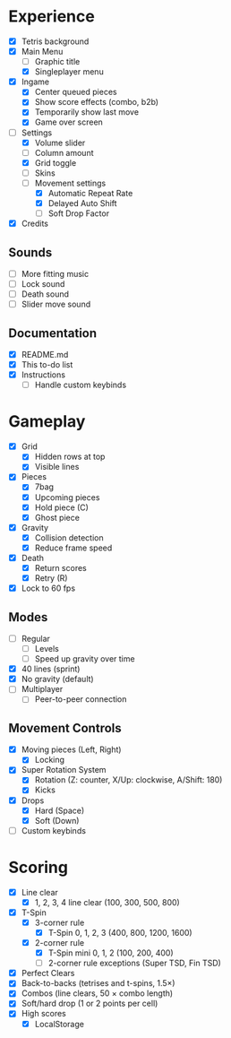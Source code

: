 # Experience
- [x] Tetris background
- [x] Main Menu
	- [ ] Graphic title
	- [x] Singleplayer menu
- [x] Ingame
	- [x] Center queued pieces
	- [x] Show score effects (combo, b2b)
	- [x] Temporarily show last move
	- [x] Game over screen
- [ ] Settings
	- [x] Volume slider
	- [ ] Column amount
	- [x] Grid toggle
	- [ ] Skins
	- [ ] Movement settings
		- [x] Automatic Repeat Rate
		- [x] Delayed Auto Shift
		- [ ] Soft Drop Factor
- [x] Credits

## Sounds
- [ ] More fitting music
- [ ] Lock sound
- [ ] Death sound
- [ ] Slider move sound

## Documentation
- [x] README.md
- [x] This to-do list
- [x] Instructions
	- [ ] Handle custom keybinds

# Gameplay
- [x] Grid
	- [x] Hidden rows at top
	- [x] Visible lines
- [x] Pieces
	- [x] 7bag
	- [x] Upcoming pieces
	- [x] Hold piece (C)
	- [x] Ghost piece
- [x] Gravity
	- [x] Collision detection
	- [x] Reduce frame speed
- [x] Death
	- [x] Return scores
	- [x] Retry (R)
- [x] Lock to 60 fps

## Modes
- [ ] Regular
	- [ ] Levels
	- [ ] Speed up gravity over time
- [x] 40 lines (sprint)
- [x] No gravity (default)
- [ ] Multiplayer
	- [ ] Peer-to-peer connection

## Movement Controls
- [x] Moving pieces (Left, Right)
	- [x] Locking
- [x] Super Rotation System
	- [x] Rotation (Z: counter, X/Up: clockwise, A/Shift: 180)
	- [x] Kicks
- [x] Drops
	- [x] Hard (Space)
	- [x] Soft (Down)
- [ ] Custom keybinds

# Scoring
- [x] Line clear
	- [x] 1, 2, 3, 4 line clear (100, 300, 500, 800)
- [x] T-Spin
	- [x] 3-corner rule
		- [x] T-Spin 0, 1, 2, 3 (400, 800, 1200, 1600)
	- [x] 2-corner rule
		- [x] T-Spin mini 0, 1, 2 (100, 200, 400)
		- [ ] 2-corner rule exceptions (Super TSD, Fin TSD)
- [x] Perfect Clears
- [x] Back-to-backs (tetrises and t-spins, 1.5×)
- [x] Combos (line clears, 50 × combo length)
- [x] Soft/hard drop (1 or 2 points per cell)
- [x] High scores
	- [x] LocalStorage